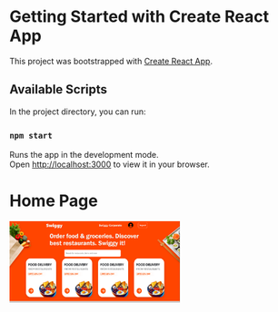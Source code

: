 # Getting Started with Create React App

This project was bootstrapped with [Create React App](https://github.com/facebook/create-react-app).

## Available Scripts

In the project directory, you can run:

### `npm start`

Runs the app in the development mode.\
Open [http://localhost:3000](http://localhost:3000) to view it in your browser.

<h1>Home Page</h1>
<img src="https://github.com/Narenderchary85/swiggy-clone/blob/main/public/HomepageImage.png" alt="Description" width="300">


